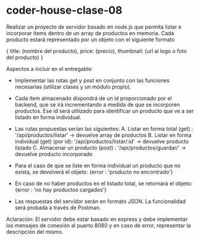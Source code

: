 # coder-house-clase-08
Realizar un proyecto de servidor basado en node.js que permita listar e incorporar ítems dentro de un array de productos en memoria.
Cada producto estará representado por un objeto con el siguiente formato

{
    title: (nombre del producto),
    price: (precio),
    thumbnail: (url al logo o foto del producto)
}

Aspectos a incluir en el entregable:
* Implementar las rutas get y post en conjunto con las funciones necesarias (utilizar clases y un módulo propio).
* Cada ítem almacenado dispondrá de un id proporcionado por el backend, que se irá incrementando a medida de que se incorporen productos. Ese id será utilizado para identificar un producto que ve a ser listado en forma individual.
* Las rutas propuestas serían las siguientes:
    A. Listar en forma total (get) : '/api/productos/listar' -> devuelve array de productos
    B. Listar en forma individual (get) (por id): '/api/productos/listar/:id' -> devuelve producto listado
    C. Almacenar un producto (post) : '/api/productos/guardar/' -> devuelve producto incorporado
    
* Para el caso de que se liste en forma individual un producto que no exista, se devolverá el objeto: {error : 'producto no encontrado'}
* En caso de no haber productos en el listado total, se retornará el objeto: {error : 'no hay productos cargados'}
* Las respuestas del servidor serán en formato JSON. La funcionalidad será probada a través de Postman.

Aclaración: 
El servidor debe estar basado en express y debe implementar los mensajes de conexión al puerto 8080 y en caso de error, representar la descripción del mismo.


